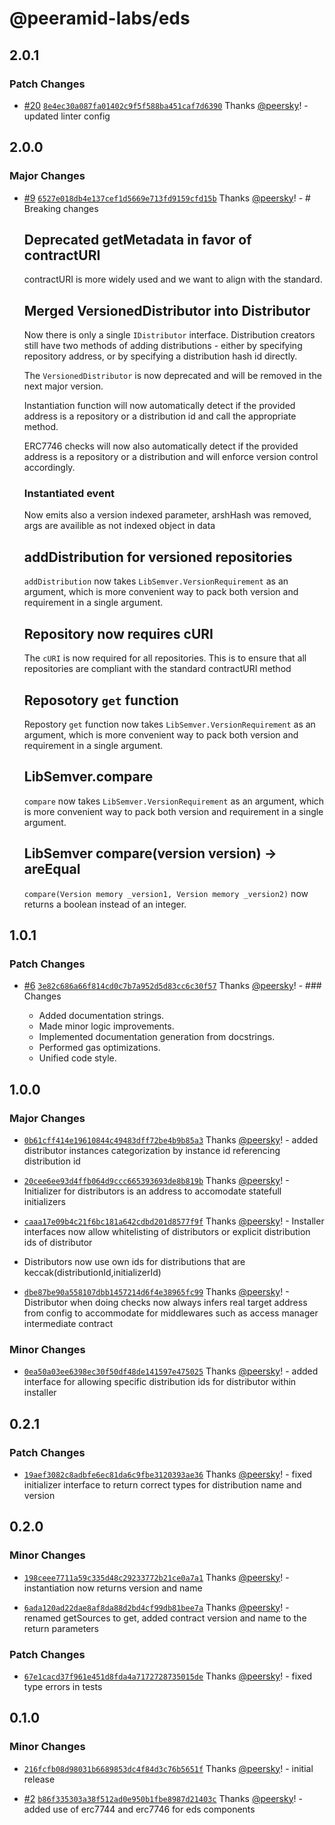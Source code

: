 # @peeramid-labs/eds

## 2.0.1

### Patch Changes

- [#20](https://github.com/peeramid-labs/eds/pull/20) [`8e4ec30a087fa01402c9f5f588ba451caf7d6390`](https://github.com/peeramid-labs/eds/commit/8e4ec30a087fa01402c9f5f588ba451caf7d6390) Thanks [@peersky](https://github.com/peersky)! - updated linter config

## 2.0.0

### Major Changes

- [#9](https://github.com/peeramid-labs/eds/pull/9) [`6527e018db4e137cef1d5669e713fd9159cfd15b`](https://github.com/peeramid-labs/eds/commit/6527e018db4e137cef1d5669e713fd9159cfd15b) Thanks [@peersky](https://github.com/peersky)! - # Breaking changes

  ## Deprecated getMetadata in favor of contractURI

  contractURI is more widely used and we want to align with the standard.

  ## Merged VersionedDistributor into Distributor

  Now there is only a single `IDistributor` interface. Distribution creators still have two methods of adding distributions - either by specifying repository address, or by specifying a distribution hash id directly.

  The `VersionedDistributor` is now deprecated and will be removed in the next major version.

  Instantiation function will now automatically detect if the provided address is a repository or a distribution id and call the appropriate method.

  ERC7746 checks will now also automatically detect if the provided address is a repository or a distribution and will enforce version control accordingly.

  ### Instantiated event

  Now emits also a version indexed parameter, arshHash was removed, args are availible as not indexed object in data

  ## addDistribution for versioned repositories

  `addDistribution` now takes `LibSemver.VersionRequirement` as an argument, which is more convenient way to pack both version and requirement in a single argument.

  ## Repository now requires cURI

  The `cURI` is now required for all repositories. This is to ensure that all repositories are compliant with the standard contractURI method

  ## Reposotory `get` function

  Repostory `get` function now takes `LibSemver.VersionRequirement` as an argument, which is more convenient way to pack both version and requirement in a single argument.

  ## LibSemver.compare

  `compare` now takes `LibSemver.VersionRequirement` as an argument, which is more convenient way to pack both version and requirement in a single argument.

  ## LibSemver compare(version version) -> areEqual

  `compare(Version memory _version1, Version memory _version2)` now returns a boolean instead of an integer.

## 1.0.1

### Patch Changes

- [#6](https://github.com/peeramid-labs/eds/pull/6) [`3e82c686a66f814cd0c7b7a952d5d83cc6c30f57`](https://github.com/peeramid-labs/eds/commit/3e82c686a66f814cd0c7b7a952d5d83cc6c30f57) Thanks [@peersky](https://github.com/peersky)! - ### Changes

  - Added documentation strings.
  - Made minor logic improvements.
  - Implemented documentation generation from docstrings.
  - Performed gas optimizations.
  - Unified code style.

## 1.0.0

### Major Changes

- [`0b61cff414e19610844c49483dff72be4b9b85a3`](https://github.com/peeramid-labs/eds/commit/0b61cff414e19610844c49483dff72be4b9b85a3) Thanks [@peersky](https://github.com/peersky)! - added distributor instances categorization by instance id referencing distribution id

- [`20cee6ee93d4ffb064d9ccc665393693de8b819b`](https://github.com/peeramid-labs/eds/commit/20cee6ee93d4ffb064d9ccc665393693de8b819b) Thanks [@peersky](https://github.com/peersky)! - Initializer for distributors is an address to accomodate statefull initializers

- [`caaa17e09b4c21f6bc181a642cdbd201d8577f9f`](https://github.com/peeramid-labs/eds/commit/caaa17e09b4c21f6bc181a642cdbd201d8577f9f) Thanks [@peersky](https://github.com/peersky)! - Installer interfaces now allow whitelisting of distributors or explicit distribution ids of distributor

- Distributors now use own ids for distributions that are keccak(distributionId,initializerId)

- [`dbe87be90a558107dbb1457214d6f4e38965fc99`](https://github.com/peeramid-labs/eds/commit/dbe87be90a558107dbb1457214d6f4e38965fc99) Thanks [@peersky](https://github.com/peersky)! - Distributor when doing checks now always infers real target address from config to accommodate for middlewares such as access manager intermediate contract

### Minor Changes

- [`0ea50a03ee6398ec30f50df48de141597e475025`](https://github.com/peeramid-labs/eds/commit/0ea50a03ee6398ec30f50df48de141597e475025) Thanks [@peersky](https://github.com/peersky)! - added interface for allowing specific distribution ids for distributor within installer

## 0.2.1

### Patch Changes

- [`19aef3082c8adbfe6ec81da6c9fbe3120393ae36`](https://github.com/peeramid-labs/eds/commit/19aef3082c8adbfe6ec81da6c9fbe3120393ae36) Thanks [@peersky](https://github.com/peersky)! - fixed initializer interface to return correct types for distribution name and version

## 0.2.0

### Minor Changes

- [`198ceee7711a59c335d48c29233772b21ce0a7a1`](https://github.com/peeramid-labs/eds/commit/198ceee7711a59c335d48c29233772b21ce0a7a1) Thanks [@peersky](https://github.com/peersky)! - instantiation now returns version and name

- [`6ada120ad22dae8af8da88d2bd4cf99db81bee7a`](https://github.com/peeramid-labs/eds/commit/6ada120ad22dae8af8da88d2bd4cf99db81bee7a) Thanks [@peersky](https://github.com/peersky)! - renamed getSources to get, added contract version and name to the return parameters

### Patch Changes

- [`67e1cacd37f961e451d8fda4a7172728735015de`](https://github.com/peeramid-labs/eds/commit/67e1cacd37f961e451d8fda4a7172728735015de) Thanks [@peersky](https://github.com/peersky)! - fixed type errors in tests

## 0.1.0

### Minor Changes

- [`216fcfb08d98031b6689853dc4f84d3c76b5651f`](https://github.com/peeramid-labs/eds/commit/216fcfb08d98031b6689853dc4f84d3c76b5651f) Thanks [@peersky](https://github.com/peersky)! - initial release

- [#2](https://github.com/peeramid-labs/eds/pull/2) [`b86f335303a38f512ad0e950b1fbe8987d21403c`](https://github.com/peeramid-labs/eds/commit/b86f335303a38f512ad0e950b1fbe8987d21403c) Thanks [@peersky](https://github.com/peersky)! - added use of erc7744 and erc7746 for eds components
